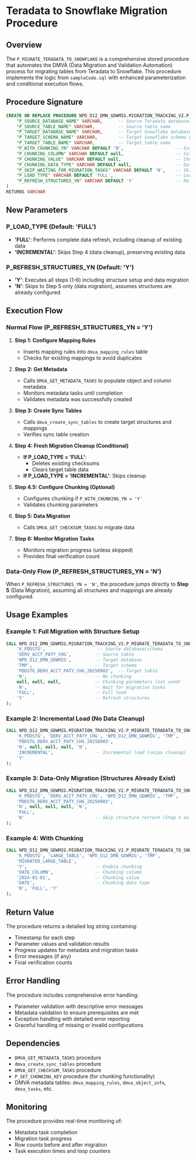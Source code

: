 # Teradata to Snowflake Migration Procedure

## Overview

The `P_MIGRATE_TERADATA_TO_SNOWFLAKE` is a comprehensive stored procedure that automates the DMVA (Data Migration and Validation Automation) process for migrating tables from Teradata to Snowflake. This procedure implements the logic from `sampleCode.sql` with enhanced parameterization and conditional execution flows.

## Procedure Signature

```sql
CREATE OR REPLACE PROCEDURE NPD_D12_DMN_GDWMIG.MIGRATION_TRACKING_V2.P_MIGRATE_TERADATA_TO_SNOWFLAKE(
    "P_SOURCE_DATABASE_NAME" VARCHAR,      -- Source Teradata database/schema name
    "P_SOURCE_TABLE_NAME" VARCHAR,         -- Source table name
    "P_TARGET_DATABASE_NAME" VARCHAR,      -- Target Snowflake database name
    "P_TARGET_SCHEMA_NAME" VARCHAR,        -- Target Snowflake schema name
    "P_TARGET_TABLE_NAME" VARCHAR,         -- Target table name
    "P_WITH_CHUNKING_YN" VARCHAR DEFAULT 'N',                    -- Enable chunking (Y/N)
    "P_CHUNKING_COLUMN" VARCHAR DEFAULT null,                    -- Column for chunking
    "P_CHUNKING_VALUE" VARCHAR DEFAULT null,                     -- Chunking value
    "P_CHUNKING_DATA_TYPE" VARCHAR DEFAULT null,                 -- Data type for chunking
    "P_SKIP_WAITING_FOR_MIGRATION_TASKS" VARCHAR DEFAULT 'N',    -- Skip task monitoring (Y/N)
    "P_LOAD_TYPE" VARCHAR DEFAULT 'FULL',                        -- Load type: FULL or INCREMENTAL
    "P_REFRESH_STRUCTURES_YN" VARCHAR DEFAULT 'Y'                -- Refresh structures (Y/N)
)
RETURNS VARCHAR
```

## New Parameters

### P_LOAD_TYPE (Default: 'FULL')
- **'FULL'**: Performs complete data refresh, including cleanup of existing data
- **'INCREMENTAL'**: Skips Step 4 (data cleanup), preserving existing data

### P_REFRESH_STRUCTURES_YN (Default: 'Y')
- **'Y'**: Executes all steps (1-6) including structure setup and data migration
- **'N'**: Skips to Step 5 only (data migration), assumes structures are already configured

## Execution Flow

### Normal Flow (P_REFRESH_STRUCTURES_YN = 'Y')

1. **Step 1: Configure Mapping Rules**
   - Inserts mapping rules into `dmva_mapping_rules` table
   - Checks for existing mappings to avoid duplicates

2. **Step 2: Get Metadata**
   - Calls `DMVA_GET_METADATA_TASKS` to populate object and column metadata
   - Monitors metadata tasks until completion
   - Validates metadata was successfully created

3. **Step 3: Create Sync Tables**
   - Calls `dmva_create_sync_tables` to create target structures and mappings
   - Verifies sync table creation

4. **Step 4: Fresh Migration Cleanup (Conditional)**
   - **If P_LOAD_TYPE = 'FULL'**: 
     - Deletes existing checksums
     - Clears target table data
   - **If P_LOAD_TYPE = 'INCREMENTAL'**: Skips cleanup

5. **Step 4.5: Configure Chunking (Optional)**
   - Configures chunking if `P_WITH_CHUNKING_YN = 'Y'`
   - Validates chunking parameters

6. **Step 5: Data Migration**
   - Calls `DMVA_GET_CHECKSUM_TASKS` to migrate data

7. **Step 6: Monitor Migration Tasks**
   - Monitors migration progress (unless skipped)
   - Provides final verification count

### Data-Only Flow (P_REFRESH_STRUCTURES_YN = 'N')

When `P_REFRESH_STRUCTURES_YN = 'N'`, the procedure jumps directly to **Step 5** (Data Migration), assuming all structures and mappings are already configured.

## Usage Examples

### Example 1: Full Migration with Structure Setup
```sql
CALL NPD_D12_DMN_GDWMIG.MIGRATION_TRACKING_V2.P_MIGRATE_TERADATA_TO_SNOWFLAKE(
    'K_PDDSTG',                    -- Source database/schema
    'DERV_ACCT_PATY_CHG',         -- Source table
    'NPD_D12_DMN_GDWMIG',         -- Target database
    'TMP',                        -- Target schema
    'PDDSTG_DERV_ACCT_PATY_CHG_20250903',  -- Target table
    'N',                          -- No chunking
    null, null, null,             -- Chunking parameters (not used)
    'N',                          -- Wait for migration tasks
    'FULL',                       -- Full load
    'Y'                           -- Refresh structures
);
```

### Example 2: Incremental Load (No Data Cleanup)
```sql
CALL NPD_D12_DMN_GDWMIG.MIGRATION_TRACKING_V2.P_MIGRATE_TERADATA_TO_SNOWFLAKE(
    'K_PDDSTG', 'DERV_ACCT_PATY_CHG', 'NPD_D12_DMN_GDWMIG', 'TMP', 
    'PDDSTG_DERV_ACCT_PATY_CHG_20250903',
    'N', null, null, null, 'N',
    'INCREMENTAL',                -- Incremental load (skips cleanup)
    'Y'
);
```

### Example 3: Data-Only Migration (Structures Already Exist)
```sql
CALL NPD_D12_DMN_GDWMIG.MIGRATION_TRACKING_V2.P_MIGRATE_TERADATA_TO_SNOWFLAKE(
    'K_PDDSTG', 'DERV_ACCT_PATY_CHG', 'NPD_D12_DMN_GDWMIG', 'TMP', 
    'PDDSTG_DERV_ACCT_PATY_CHG_20250903',
    'N', null, null, null, 'N',
    'FULL',
    'N'                           -- Skip structure refresh (Step 5 only)
);
```

### Example 4: With Chunking
```sql
CALL NPD_D12_DMN_GDWMIG.MIGRATION_TRACKING_V2.P_MIGRATE_TERADATA_TO_SNOWFLAKE(
    'K_PDDSTG', 'LARGE_TABLE', 'NPD_D12_DMN_GDWMIG', 'TMP', 
    'MIGRATED_LARGE_TABLE',
    'Y',                          -- Enable chunking
    'DATE_COLUMN',                -- Chunking column
    '2024-01-01',                 -- Chunking value
    'DATE',                       -- Chunking data type
    'N', 'FULL', 'Y'
);
```

## Return Value

The procedure returns a detailed log string containing:
- Timestamp for each step
- Parameter values and validation results
- Progress updates for metadata and migration tasks
- Error messages (if any)
- Final verification counts

## Error Handling

The procedure includes comprehensive error handling:
- Parameter validation with descriptive error messages
- Metadata validation to ensure prerequisites are met
- Exception handling with detailed error reporting
- Graceful handling of missing or invalid configurations

## Dependencies

- `DMVA_GET_METADATA_TASKS` procedure
- `dmva_create_sync_tables` procedure
- `DMVA_GET_CHECKSUM_TASKS` procedure
- `P_SET_CHUNKING_KEY` procedure (for chunking functionality)
- DMVA metadata tables: `dmva_mapping_rules`, `dmva_object_info`, `dmva_tasks`, etc.

## Monitoring

The procedure provides real-time monitoring of:
- Metadata task completion
- Migration task progress
- Row counts before and after migration
- Task execution times and loop counters 